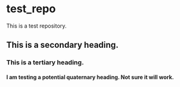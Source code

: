 # test_repo
This is a test repository.

## This is a secondary heading.
### This is a tertiary heading.
#### I am testing a potential quaternary heading. Not sure it will work. 
